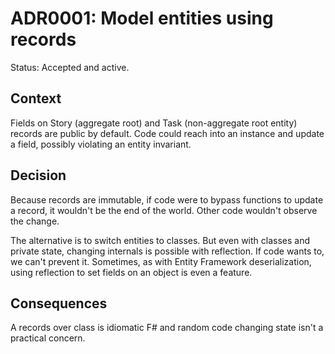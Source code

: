 # ADR0001: Model entities using records

Status: Accepted and active.

## Context

Fields on Story (aggregate root) and Task (non-aggregate root entity) records
are public by default. Code could reach into an instance and update a field,
possibly violating an entity invariant.

## Decision

Because records are immutable, if code were to bypass functions to update a
record, it wouldn't be the end of the world. Other code wouldn't observe the
change.

The alternative is to switch entities to classes. But even with classes and
private state, changing internals is possible with reflection. If code wants to,
we can't prevent it. Sometimes, as with Entity Framework deserialization, using
reflection to set fields on an object is even a feature.

## Consequences

A records over class is idiomatic F# and random code changing state isn't a
practical concern.
